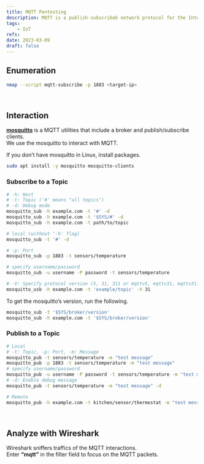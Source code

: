 ```yaml
---
title: MQTT Pentesting
description: MQTT is a publish-subscribeb network protocol for the Internet of Things (IoT). Default ports are 1883, 8883 (TLS).
tags:
    - IoT
refs:
date: 2023-03-09
draft: false
---
```


## Enumeration

```sh
nmap --script mqtt-subscribe -p 1883 <target-ip>
```

<br />

## Interaction

**[mosquitto](https://github.com/eclipse/mosquitto)** is a MQTT utilities that include a broker and publish/subscribe clients.  
We use the mosquitto to interact with MQTT.  


If you don’t have mosquitto in Linux, install packages.

```sh
sudo apt install -y mosquitto mosquitto-clients
```

### Subscribe to a Topic

```sh
# -h: Host
# -t: Topic ('#' means "all topics")
# -d: Debug mode
mosquitto_sub -h example.com -t '#' -d
mosquitto_sub -h example.com -t '$SYS/#' -d
mosquitto_sub -h example.com -t path/to/topic

# local (without '-h' flag)
mosquitto_sub -t '#' -d

# -p: Port
mosquitto_sub -p 1883 -t sensors/temperature

# specify username/password
mosquitto_sub -u username -P password -t sensors/temperature

# -V: Specify protocol version (5, 31, 311 or mqttv5, mqttv31, mqttv311)
mosquitto_usb -h example.com -t 'example/topic' -V 31
```

To get the mosquitto’s version, run the following.

```bash
mosquitto_sub -t '$SYS/broker/version'
mosquitto_sub -h example.com -t '$SYS/broker/version'
```

### Publish to a Topic

```sh
# Local
# -t: Topic, -p: Port, -m: Message
mosquitto_pub -t sensors/temperature -m "test message"
mosquitto_pub -p 1883 -t sensors/temperature -m "test message"
# specify username/password
mosquitto_pub -u username -P password -t sensors/temperature -m "test message"
# -d: Enable debug message
mosquitto_pub -t sensors/temperature -m "test message" -d

# Remote
mosquitto_pub -h example.com -t kitchen/sensor/thermostat -m "test message"
```

<br />

## Analyze with Wireshark

Wireshark sniffers traffics of the MQTT interactions.  
Enter **“mqtt”** in the filter field to focus on the MQTT packets.